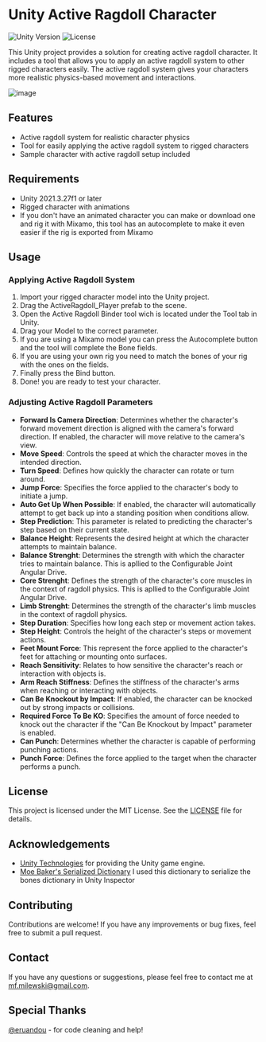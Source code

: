 # Unity Active Ragdoll Character

![Unity Version](https://img.shields.io/badge/Unity-2021.3.27f1%20or%20later-green)
![License](https://img.shields.io/badge/License-MIT-blue)

This Unity project provides a solution for creating active ragdoll character. It includes a tool that allows you to apply an active ragdoll system to other rigged characters easily. The active ragdoll system gives your characters more realistic physics-based movement and interactions. 

![image](https://github.com/matieme/Active-Ragdoll-Character/assets/14026025/6555000a-0323-4ba8-9594-b7f6e3cb9e5f)


## Features

- Active ragdoll system for realistic character physics
- Tool for easily applying the active ragdoll system to rigged characters
- Sample character with active ragdoll setup included

## Requirements

- Unity 2021.3.27f1 or later
- Rigged character with animations
- If you don't have an animated character you can make or download one and rig it with Mixamo, this tool has an autocomplete to make it even easier if the rig is exported from Mixamo

## Usage

### Applying Active Ragdoll System

1. Import your rigged character model into the Unity project.
2. Drag the ActiveRagdoll_Player prefab to the scene.
3. Open the Active Ragdoll Binder tool wich is located under the Tool tab in Unity.
4. Drag your Model to the correct parameter.
5. If you are using a Mixamo model you can press the Autocomplete button and the tool will complete the Bone fields.
6. If you are using your own rig you need to match the bones of your rig with the ones on the fields.
7. Finally press the Bind button.
8. Done! you are ready to test your character.

### Adjusting Active Ragdoll Parameters

- **Forward Is Camera Direction**: Determines whether the character's forward movement direction is aligned with the camera's forward direction. If enabled, the character will move relative to the camera's view.
- **Move Speed**: Controls the speed at which the character moves in the intended direction.
- **Turn Speed**: Defines how quickly the character can rotate or turn around.
- **Jump Force**: Specifies the force applied to the character's body to initiate a jump.
- **Auto Get Up When Possible**: If enabled, the character will automatically attempt to get back up into a standing position when conditions allow.
- **Step Prediction**: This parameter is related to predicting the character's step based on their current state.
- **Balance Height**: Represents the desired height at which the character attempts to maintain balance.
- **Balance Strenght**: Determines the strength with which the character tries to maintain balance. This is apllied to the Configurable Joint Angular Drive.
- **Core Strenght**: Defines the strength of the character's core muscles in the context of ragdoll physics. This is apllied to the Configurable Joint Angular Drive.
- **Limb Strenght**: Determines the strength of the character's limb muscles in the context of ragdoll physics.
- **Step Duration**: Specifies how long each step or movement action takes.
- **Step Height**: Controls the height of the character's steps or movement actions.
- **Feet Mount Force**: This represent the force applied to the character's feet for attaching or mounting onto surfaces.
- **Reach Sensitivity**: Relates to how sensitive the character's reach or interaction with objects is.
- **Arm Reach Stiffness**: Defines the stiffness of the character's arms when reaching or interacting with objects.
- **Can Be Knockout by Impact**: If enabled, the character can be knocked out by strong impacts or collisions.
- **Required Force To Be KO**: Specifies the amount of force needed to knock out the character if the "Can Be Knockout by Impact" parameter is enabled.
- **Can Punch**: Determines whether the character is capable of performing punching actions.
- **Punch Force**: Defines the force applied to the target when the character performs a punch.
     

## License

This project is licensed under the MIT License. See the [LICENSE](LICENSE) file for details.

## Acknowledgements

- [Unity Technologies](https://unity.com/) for providing the Unity game engine.
- [Moe Baker's Serialized Dictionary](https://gist.github.com/Moe-Baker/e36610361012d586b1393994febeb5d2) I used this dictionary to serialize the bones dictionary in Unity Inspector

## Contributing

Contributions are welcome! If you have any improvements or bug fixes, feel free to submit a pull request.

## Contact

If you have any questions or suggestions, please feel free to contact me at [mf.milewski@gmail.com](mailto:mf.milewski@gmail.com).

## Special Thanks

[@eruandou](https://github.com/eruandou) - for code cleaning and help!


